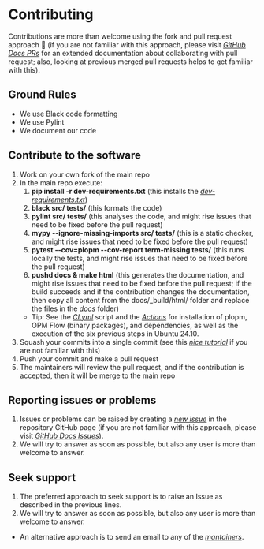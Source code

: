 # Contributing

Contributions are more than welcome using the fork and pull request approach 🙂 (if you are not familiar with this approach, please visit [_GitHub Docs PRs_](https://docs.github.com/en/pull-requests/collaborating-with-pull-requests) for an extended documentation about collaborating with pull request; also, looking at previous merged pull requests helps to get familiar with this).

## Ground Rules

- We use Black code formatting
- We use Pylint
- We document our code

## Contribute to the software

1. Work on your own fork of the main repo
1. In the main repo execute:
    1. **pip install -r dev-requirements.txt** (this installs the [_dev-requirements.txt_](https://github.com/cssr-tools/plopm/blob/main/dev-requirements.txt))
    1. **black src/ tests/** (this formats the code)
    1. **pylint src/ tests/** (this analyses the code, and might rise issues that need to be fixed before the pull request)
    1. **mypy --ignore-missing-imports src/ tests/** (this is a static checker, and might rise issues that need to be fixed before the pull request)
    1. **pytest --cov=plopm --cov-report term-missing tests/** (this runs locally the tests, and might rise issues that need to be fixed before the pull request)
    1. **pushd docs & make html** (this generates the documentation, and might rise issues that need to be fixed before the pull request; if the build succeeds and if the contribution changes the documentation, then copy all content from the docs/_build/html/ folder and replace the files in the [_docs_](https://github.com/cssr-tools/plopm/tree/main/docs) folder)
    * Tip: See the [_CI.yml_](https://github.com/cssr-tools/plopm/blob/main/.github/workflows/CI.yml) script and the [_Actions_](https://github.com/cssr-tools/plopm/actions) for installation of plopm, OPM Flow (binary packages), and dependencies, as well as the execution of the six previous steps in Ubuntu 24.10.
1. Squash your commits into a single commit (see this [_nice tutorial_](https://gist.github.com/lpranam/4ae996b0a4bc37448dc80356efbca7fa) if you are not familiar with this)
1. Push your commit and make a pull request
1. The maintainers will review the pull request, and if the contribution is accepted, then it will be merge to the main repo 

## Reporting issues or problems

1. Issues or problems can be raised by creating a [_new issue_](https://github.com/cssr-tools/plopm/issues) in the repository GitHub page (if you are not familiar with this approach, please visit [_GitHub Docs Issues_](https://docs.github.com/en/issues/tracking-your-work-with-issues)).
1. We will try to answer as soon as possible, but also any user is more than welcome to answer. 

## Seek support

1. The preferred approach to seek support is to raise an Issue as described in the previous lines.
1. We will try to answer as soon as possible, but also any user is more than welcome to answer.
- An alternative approach is to send an email to any of the [_mantainers_](https://github.com/cssr-tools/plopm/blob/main/pyproject.toml).
